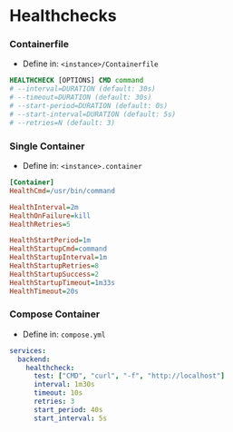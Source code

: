 # Healthchecks

### Containerfile

- Define in: `<instance>/Containerfile`
```dockerfile
HEALTHCHECK [OPTIONS] CMD command
# --interval=DURATION (default: 30s)
# --timeout=DURATION (default: 30s)
# --start-period=DURATION (default: 0s)
# --start-interval=DURATION (default: 5s)
# --retries=N (default: 3)
```

### Single Container

- Define in: `<instance>.container`
```ini
[Container]
HealthCmd=/usr/bin/command

HealthInterval=2m
HealthOnFailure=kill
HealthRetries=5

HealthStartPeriod=1m
HealthStartupCmd=command
HealthStartupInterval=1m
HealthStartupRetries=8
HealthStartupSuccess=2
HealthStartupTimeout=1m33s
HealthTimeout=20s
```

### Compose Container

- Define in: `compose.yml`
```yaml
services:
  backend:
    healthcheck:
      test: ["CMD", "curl", "-f", "http://localhost"]
      interval: 1m30s
      timeout: 10s
      retries: 3
      start_period: 40s
      start_interval: 5s

```
